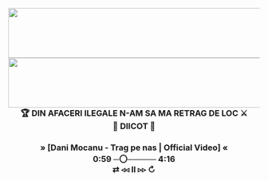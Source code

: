 <p align="center">
  <img align="left" width="1024" height="100" src="https://img.shields.io/badge/torchbyte.com-_best_hosting_services-orange">
</p>
<p align="center">
  <img align="left" width="1024" height="100" src="https://img.shields.io/badge/torchbyte.com-_best_hosting_services-orange">
</p>
<br>
<h3 align="center">
  🏆 DIN AFACERI ILEGALE N-AM SA MA RETRAG DE LOC ⚔️<br>
                    🔞 DIICOT 🚫
</h3>
<h3 align="center">
      » [Dani Mocanu - Trag pe nas | Official Video] «<br>
 0:59 ─〇───── 4:16<br>
     ⇄   ◃◃   ⅠⅠ   ▹▹   ↻
</h3>
